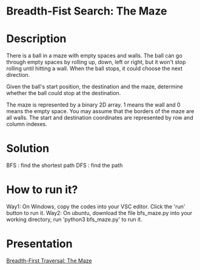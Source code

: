 # Breadth-Fist Search: The Maze
# Description
There is a ball in a maze with empty spaces and walls. The ball can go through empty spaces by rolling up, down, left or right, but it won't stop rolling until hitting a wall. When the ball stops, it could choose the next direction.

Given the ball's start position, the destination and the maze, determine whether the ball could stop at the destination.

The maze is represented by a binary 2D array. 1 means the wall and 0 means the empty space. You may assume that the borders of the maze are all walls. The start and destination coordinates are represented by row and column indexes.

# Solution
BFS : find the shortest path
DFS : find the path

# How to run it?
Way1: On Windows, copy the codes into your VSC editor. Click the 'run' button to run it.
Way2: On ubuntu, download the file bfs_maze.py into your working directory, run 'python3 bfs_maze.py' to run it.

# Presentation
[Breadth-First Traversal: The Maze](https://docs.google.com/presentation/d/1IxDKEYZMIFmObrPERAgaAxwmnGNR5qziqgttXQEamWU/edit?usp=sharing)
